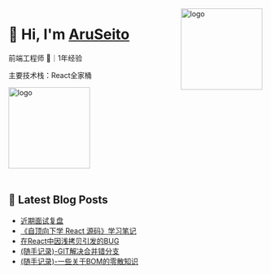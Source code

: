 
<img src="https://github-readme-stats.vercel.app/api?username=AruSeito&show_icons=true&title_color=fff&icon_color=79ff97&text_color=9f9f9f&bg_color=151515" alt="logo" height="160" align="right" style="margin: 5px; margin-bottom: 20px;" />

# 👋 Hi, I'm [AruSeito](https://aruseito.github.io/)

前端工程师 🤖｜1年经验 

主要技术栈：React全家桶

<img src="https://github-profile-trophy.vercel.app/?username=AruSeito&column=7" alt="logo" height="160" align="center" style="margin: auto; margin-bottom: 20px;" />


## 📕 Latest Blog Posts

<!-- BLOG-POST-LIST:START -->
- [近期面试复盘](https://aruseito.github.io/article/c0cc8344/)
- [《自顶向下学 React 源码》学习笔记](https://aruseito.github.io/article/3f8812bd/)
- [在React中因浅拷贝引发的BUG](https://aruseito.github.io/article/db2c0d0e/)
- [(随手记录)-GIT解决合并错分支](https://aruseito.github.io/article/afdedcbf/)
- [(随手记录)-一些关于BOM的零散知识](https://aruseito.github.io/article/668e3aae/)
<!-- BLOG-POST-LIST:END -->






